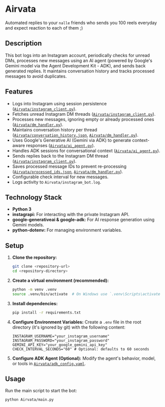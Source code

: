 # Airvata

Automated replies to your `nalle` friends who sends you 100 reels everyday and expect reaction to each of them ;)

## Description

This bot logs into an Instagram account, periodically checks for unread DMs, processes new messages using an AI agent (powered by Google's Gemini model via the Agent Development Kit - ADK), and sends back generated replies. It maintains conversation history and tracks processed messages to avoid duplicates.

## Features

*   Logs into Instagram using session persistence ([`Airvata/instagram_client.py`](Airvata/instagram_client.py)).
*   Fetches unread Instagram DM threads ([`Airvata/instagram_client.py`](Airvata/instagram_client.py)).
*   Processes new messages, ignoring empty or already processed ones ([`Airvata/dm_handler.py`](Airvata/dm_handler.py)).
*   Maintains conversation history per thread ([`Airvata/conversation_history.json`](Airvata/conversation_history.json), [`Airvata/dm_handler.py`](Airvata/dm_handler.py)).
*   Uses Google's Generative AI (Gemini via ADK) to generate context-aware responses ([`Airvata/ai_agent.py`](../../../../../C:/Users/anush/Documents/unemployed-9000/Airvata/ai_agent.py)).
*   Handles ADK sessions for conversational context ([`Airvata/ai_agent.py`](../../../../../C:/Users/anush/Documents/unemployed-9000/Airvata/ai_agent.py)).
*   Sends replies back to the Instagram DM thread ([`Airvata/instagram_client.py`](Airvata/instagram_client.py)).
*   Saves processed message IDs to prevent re-processing ([`Airvata/processed_ids.json`](Airvata/processed_ids.json), [`Airvata/dm_handler.py`](Airvata/dm_handler.py)).
*   Configurable check interval for new messages.
*   Logs activity to `Airvata/instagram_bot.log`.

## Technology Stack

*   **Python 3**
*   **instagrapi:** For interacting with the private Instagram API.
*   **google-generativeai & google-adk:** For AI response generation using Gemini models.
*   **python-dotenv:** For managing environment variables.

## Setup

1.  **Clone the repository:**
    ```bash
    git clone <repository-url>
    cd <repository-directory>
    ```
2.  **Create a virtual environment (recommended):**
    ```bash
    python -m venv .venv
    source .venv/bin/activate  # On Windows use `.venv\Scripts\activate`
    ```
3.  **Install dependencies:**
    ```bash
    pip install -r requirements.txt
    ```
4.  **Configure Environment Variables:**
    Create a `.env` file in the root directory (it's ignored by git) with the following content:
    ```env
    INSTAGRAM_USERNAME="your_instagram_username"
    INSTAGRAM_PASSWORD="your_instagram_password"
    GEMINI_API_KEY="your_google_gemini_api_key"
    CHECK_INTERVAL_SECONDS="60" # Optional: defaults to 60 seconds
    ```
5.  **Configure ADK Agent (Optional):**
    Modify the agent's behavior, model, or tools in [`Airvata/adk_config.yaml`](Airvata/adk_config.yaml).

## Usage

Run the main script to start the bot:

```bash
python Airvata/main.py
